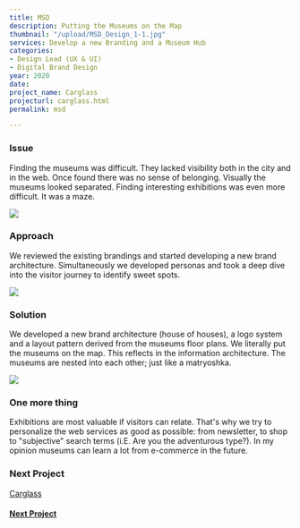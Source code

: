 ```yaml
---
title: MSD
description: Putting the Museums on the Map
thumbnail: "/upload/MSD_Design_1-1.jpg"
services: Develop a new Branding and a Museum Hub
categories:
- Design Lead (UX & UI)
- Digital Brand Design
year: 2020
date: 
project_name: Carglass
projecturl: carglass.html
permalink: msd

---
```

### **Issue**

<p class="einleser"><span class="bold">Finding the museums was difficult.</span> They lacked visibility both in the city and in the web. Once found there was no sense of belonging. Visually the museums looked separated. Finding interesting exhibitions was even more difficult. It was a maze.</p>

<SingleProjectHeader
:services="$page.frontmatter.services"
:year="$page.frontmatter.year.toString()"
:categories="$page.frontmatter.categories"
/>

![](/upload/MSD_Design_2-1.jpg)

### **Approach**

We reviewed the existing brandings and started developing a new brand architecture. Simultaneously we developed personas and took a deep dive into the visitor journey to identify sweet spots.

![](/upload/MSD_Design_3-1.jpg)

### **Solution**

We developed a new brand architecture (house of houses), a logo system and a layout pattern derived from the museums floor plans. We literally <span class="bold">put the museums on the map.</span> This reflects in the information architecture. The museums are nested into each other; just like a matryoshka.

![](/upload/MSD_Design_5.jpg)

### **One more thing**

Exhibitions are most valuable if visitors can relate. That's why we try to personalize the web services as good as possible: from newsletter, to shop to "subjective" search terms (i.E. Are you the adventurous type?). In my opinion museums can learn a lot from e-commerce in the future.

### **Next Project**

[Carglass](/works/carglass.html)

<router-link :to="{ path: 'carglass.html' }">
	<h4>
		<a class="animated-arrow" href="">
        <span class="the-arrow -left">
            <span class="shaft"></span>
        </span>	
				<span class="main">
            <span class="text">Next Project</span>
                  			<span class="the-arrow -right">
                    				<span class="shaft"></span>
                  			</span>
      </span>        	
    </a>
	</h4>

</router-link>

